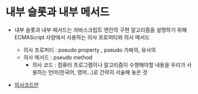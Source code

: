 # 내부 슬롯과 내부 메서드

-   내부 슬롯과 내부 메서드는 자바스크립트 엔진의 구현 알고리즘을 설명하기 위해 ECMAScript 사양에서 사용하는 의사 프로퍼티와 의사 메서드

    -   의사 프로퍼티 : pseudo property , pseudo 가짜의, 유사의
    -   의사 메서드 : pseudo method
        -   의사 코드 : 컴퓨터 프로그램이나 알고리즘이 수행해야할 내용을 우리가 사용하는 언어(한국어, 영어...)로 간략히 서술해 놓은 것

-   [의사코드란](https://medium.com/djangogirlsseoul-codecamp/%EC%9D%98%EC%82%AC%EC%BD%94%EB%93%9C-pseudo-code-%EB%9E%80-d892a3479b1d)
